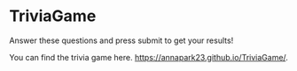 # TriviaGame

Answer these questions and press submit to get your results! 

You can find the trivia game here. https://annapark23.github.io/TriviaGame/.
